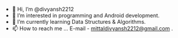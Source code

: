 - 👋 Hi, I’m @divyansh2212
- 👀 I’m interested in programming and Android development.
- 🌱 I’m currently learning Data Structures & Algorithms.
- 📫 How to reach me ... E-mail - mittaldivyansh2212@gmail.com .

<!---
divyansh2212/divyansh2212 is a ✨ special ✨ repository because its `README.md` (this file) appears on your GitHub profile.
You can click the Preview link to take a look at your changes.
--->
